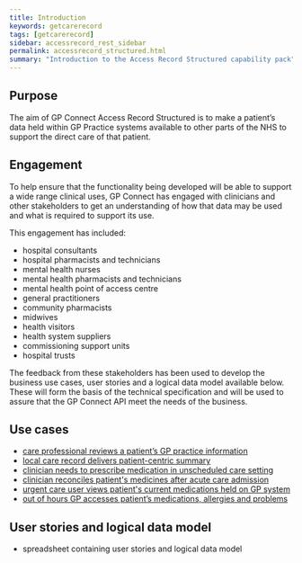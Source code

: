 ```yaml
---
title: Introduction
keywords: getcarerecord
tags: [getcarerecord]
sidebar: accessrecord_rest_sidebar
permalink: accessrecord_structured.html
summary: "Introduction to the Access Record Structured capability pack"
---
```


## Purpose ##

The aim of GP Connect Access Record Structured is to make a patient’s data held within GP Practice systems available to other parts of the NHS to support the direct care of that patient.

## Engagement ##

To help ensure that the functionality being developed will be able to support a wide range clinical uses, GP Connect has engaged with clinicians and other stakeholders to get an understanding of how that data may be used and what is required to support its use.

This engagement has included:

 - hospital consultants
 - hospital pharmacists and technicians
 - mental health nurses
 - mental health pharmacists and technicians
 - mental health point of access centre
 - general practitioners
 - community pharmacists
 - midwives
 - health visitors
 - health system suppliers
 - commissioning support units
 - hospital trusts
 
The feedback from these stakeholders has been used to develop the business use cases, user stories and a logical data model available below. These will form the basis of the technical specification and will be used to assure that the GP Connect API meet the needs of the business.

## Use cases ##

 - [care professional reviews a patient’s GP practice information](accessrecord_structured_use_case_patient_local_care_record.md)
 - [local care record delivers patient-centric summary](accessrecord_structured_use_case_patient_centric_local_care_record.md)
 - [clinician needs to prescribe medication in unscheduled care setting](accessrecord_structured_use_case_prescribe_unscheduled_care.md)
 - [clinician reconciles patient's medicines after acute care admission](accessrecord_structured_use_case_reconciliation_acute_care.md)
 - [urgent care user views patient's current medications held on GP system](accessrecord_structured_use_case_urgent_care_plan.md)
 - [out of hours GP accesses patient’s medications, allergies and problems](accessrecord_structured_use_case_outofhours_GP.md)

## User stories and logical data model ##

 - spreadsheet containing user stories and logical data model

